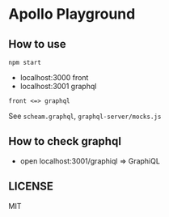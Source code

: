 # Apollo Playground

## How to use

```
npm start
```

- localhost:3000 front
- localhost:3001 graphql

```
front <=> graphql
```

See `scheam.graphql`, `graphql-server/mocks.js`

## How to check graphql

- open localhost:3001/graphiql => GraphiQL

## LICENSE

MIT
